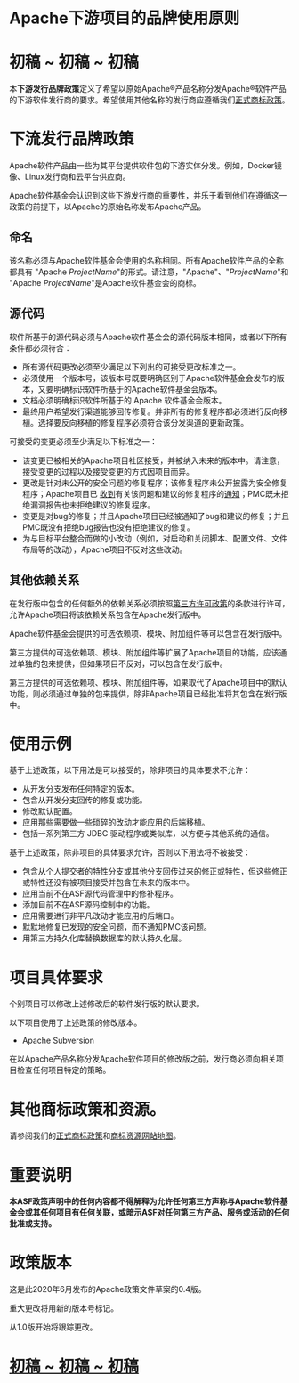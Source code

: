 # Apache下游项目的品牌使用原则



# 初稿 ~ 初稿 ~ 初稿

本**下游发行品牌政策**定义了希望以原始Apache®产品名称分发Apache®软件产品的下游软件发行商的要求。希望使用其他名称的发行商应遵循我们[正式商标政策](http://www.apache.org/foundation/marks/)。

# 下流发行品牌政策

Apache软件产品由一些为其平台提供软件包的下游实体分发。例如，Docker镜像、Linux发行商和云平台供应商。

Apache软件基金会认识到这些下游发行商的重要性，并乐于看到他们在遵循这一政策的前提下，以Apache的原始名称发布Apache产品。

## 命名

该名称必须与Apache软件基金会使用的名称相同。所有Apache软件产品的全称都具有 "Apache *ProjectName*"的形式。请注意，"Apache"、"*ProjectName*"和 "Apache *ProjectName*"是Apache软件基金会的商标。

## 源代码

软件所基于的源代码必须与Apache软件基金会的源代码版本相同，或者以下所有条件都必须符合：

- 所有源代码更改必须至少满足以下列出的可接受更改标准之一。
- 必须使用一个版本号，该版本号既要明确区别于Apache软件基金会发布的版本，又要明确标识软件所基于的Apache软件基金会版本。
- 文档必须明确标识软件所基于的 Apache 软件基金会版本。
- 最终用户希望发行渠道能够回传修复。并非所有的修复程序都必须进行反向移植。选择要反向移植的修复程序必须符合该分发渠道的更新政策。

可接受的变更必须至少满足以下标准之一：

- 该变更已被相关的Apache项目社区接受，并被纳入未来的版本中。请注意，接受变更的过程以及接受变更的方式因项目而异。
- 更改是针对未公开的安全问题的修复程序；该修复程序未公开披露为安全修复程序；Apache项目已 [收到](http://www.apache.org/security/)有关该问题和建议的修复程序的[通知](http://www.apache.org/security/)；PMC既未拒绝漏洞报告也未拒绝建议的修复程序。
- 变更是对bug的修复；并且Apache项目已经被通知了bug和建议的修复；并且PMC既没有拒绝bug报告也没有拒绝建议的修复。
- 为与目标平台整合而做的小改动（例如，对启动和关闭脚本、配置文件、文件布局等的改动），Apache项目不反对这些改动。

##  其他依赖关系

在发行版中包含的任何额外的依赖关系必须按照[第三方许可政策](https://www.apache.org/legal/resolved.html)的条款进行许可，允许Apache项目将该依赖关系包含在Apache发行版中。

Apache软件基金会提供的可选依赖项、模块、附加组件等可以包含在发行版中。

第三方提供的可选依赖项、模块、附加组件等扩展了Apache项目的功能，应该通过单独的包来提供，但如果项目不反对，可以包含在发行版中。

第三方提供的可选依赖项、模块、附加组件等，如果取代了Apache项目中的默认功能，则必须通过单独的包来提供，除非Apache项目已经批准将其包含在发行版中。

# 使用示例

基于上述政策，以下用法是可以接受的，除非项目的具体要求不允许：

- 从开发分支发布任何特定的版本。
- 包含从开发分支回传的修复或功能。
- 修改默认配置。
- 应用那些需要做一些琐碎的改动才能应用的后端移植。
- 包括一系列第三方 JDBC 驱动程序或类似库，以方便与其他系统的通信。

基于上述政策，除非项目的具体要求允许，否则以下用法将不被接受：

- 包含从个人提交者的特性分支或其他分支回传过来的修正或特性，但这些修正或特性还没有被项目接受并包含在未来的版本中。
- 应用当前不在ASF源代码管理中的修补程序。
- 添加目前不在ASF源码控制中的功能。
- 应用需要进行非平凡改动才能应用的后端口。
- 默默地修复已发现的安全问题，而不通知PMC该问题。
- 用第三方持久化库替换数据库的默认持久化层。

# 项目具体要求

个别项目可以修改上述修改后的软件发行版的默认要求。

以下项目使用了上述政策的修改版本。

- Apache Subversion

在以Apache产品名称分发Apache软件项目的修改版之前，发行商必须向相关项目检查任何项目特定的策略。

# 其他商标政策和资源。

请参阅我们的[正式商标政策](http://www.apache.org/foundation/marks/)和[商标资源网站地图](http://www.apache.org/foundation/marks/resources)。

# 重要说明

**本ASF政策声明中的任何内容都不得解释为允许任何第三方声称与Apache软件基金会或其任何项目有任何关联，或暗示ASF对任何第三方产品、服务或活动的任何批准或支持。**  

# 政策版本

这是此2020年6月发布的Apache政策文件草案的0.4版。

重大更改将用新的版本号标记。

从1.0版开始将跟踪更改。

# [初稿 ~ 初稿 ~ 初稿](http://www.apache.org/foundation/marks/downstream.html#draft-draft-draft_1)
